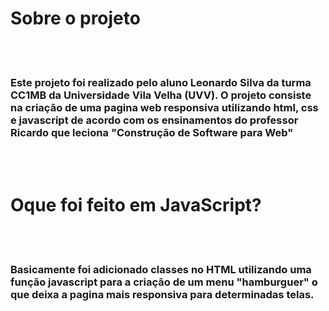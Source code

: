 <b><h1>Sobre o projeto</h1><br><br></b>
<h3>Este projeto foi realizado pelo aluno Leonardo Silva da turma CC1MB da Universidade Vila Velha (UVV). O projeto consiste na criação de uma pagina web responsiva utilizando html, css e javascript de acordo com os ensinamentos do professor Ricardo que leciona "Construção de Software para Web"</h3><br><br>
<b><h1>Oque foi feito em JavaScript?</h1></b><br><br>
<h3>Basicamente foi adicionado classes no HTML utilizando uma função javascript para a criação de um menu "hamburguer" o que deixa a pagina mais responsiva para determinadas telas.</h3>

